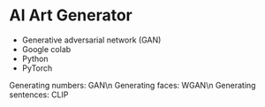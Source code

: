 # AI Art Generator
- Generative adversarial network (GAN)
- Google colab
- Python
- PyTorch

Generating numbers: GAN\n
Generating faces: WGAN\n
Generating sentences: CLIP
